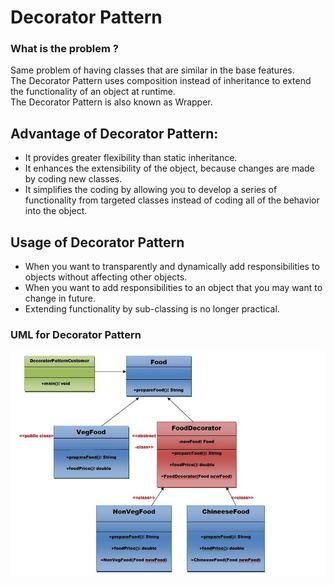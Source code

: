 # Decorator Pattern

### What is the problem ?
Same problem of having classes that are similar in the base features.<br />
The Decorator Pattern uses composition instead of inheritance to extend the functionality of an object at runtime.<br />
The Decorator Pattern is also known as Wrapper.

## Advantage of Decorator Pattern:

- It provides greater flexibility than static inheritance.
- It enhances the extensibility of the object, because changes are made by coding new classes.
- It simplifies the coding by allowing you to develop a series of functionality from targeted classes instead of coding all of the behavior into the object.


## Usage of Decorator Pattern

- When you want to transparently and dynamically add responsibilities to objects without affecting other objects.
- When you want to add responsibilities to an object that you may want to change in future.
- Extending functionality by sub-classing is no longer practical.


### UML for Decorator Pattern
<img src="diagram.png" width="700" />